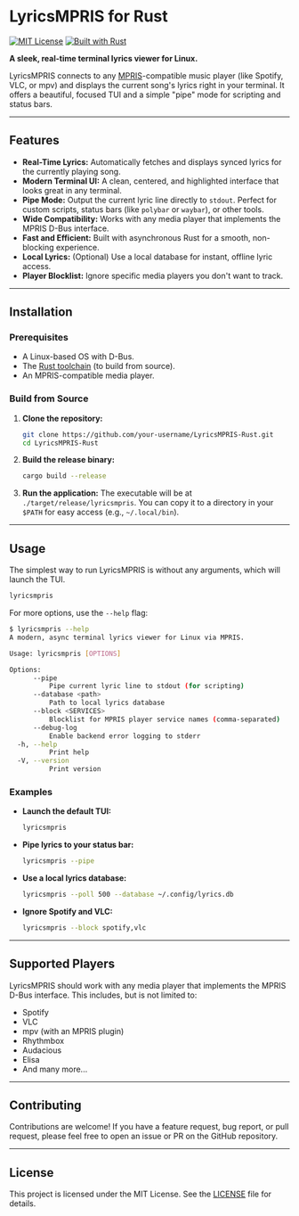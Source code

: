 # LyricsMPRIS for Rust

[![MIT License](https://img.shields.io/badge/license-MIT-blue.svg)](LICENSE)
[![Built with Rust](https://img.shields.io/badge/built%20with-Rust-orange.svg)](https://www.rust-lang.org/)

**A sleek, real-time terminal lyrics viewer for Linux.**

LyricsMPRIS connects to any [MPRIS](https://specifications.freedesktop.org/mpris-spec/latest/)-compatible music player (like Spotify, VLC, or mpv) and displays the current song's lyrics right in your terminal. It offers a beautiful, focused TUI and a simple "pipe" mode for scripting and status bars.

---

## Features

- **Real-Time Lyrics:** Automatically fetches and displays synced lyrics for the currently playing song.
- **Modern Terminal UI:** A clean, centered, and highlighted interface that looks great in any terminal.
- **Pipe Mode:** Output the current lyric line directly to `stdout`. Perfect for custom scripts, status bars (like `polybar` or `waybar`), or other tools.
- **Wide Compatibility:** Works with any media player that implements the MPRIS D-Bus interface.
- **Fast and Efficient:** Built with asynchronous Rust for a smooth, non-blocking experience.
- **Local Lyrics:** (Optional) Use a local database for instant, offline lyric access.
- **Player Blocklist:** Ignore specific media players you don't want to track.

---

## Installation

### Prerequisites

- A Linux-based OS with D-Bus.
- The [Rust toolchain](https://rustup.rs/) (to build from source).
- An MPRIS-compatible media player.

### Build from Source

1.  **Clone the repository:**
    ```sh
    git clone https://github.com/your-username/LyricsMPRIS-Rust.git
    cd LyricsMPRIS-Rust
    ```

2.  **Build the release binary:**
    ```sh
    cargo build --release
    ```

3.  **Run the application:**
    The executable will be at `./target/release/lyricsmpris`. You can copy it to a directory in your `$PATH` for easy access (e.g., `~/.local/bin`).

---

## Usage

The simplest way to run LyricsMPRIS is without any arguments, which will launch the TUI.

```sh
lyricsmpris
```

For more options, use the `--help` flag:

```sh
$ lyricsmpris --help
A modern, async terminal lyrics viewer for Linux via MPRIS.

Usage: lyricsmpris [OPTIONS]

Options:
      --pipe
          Pipe current lyric line to stdout (for scripting)
      --database <path>
          Path to local lyrics database
      --block <SERVICES>
          Blocklist for MPRIS player service names (comma-separated)
      --debug-log
          Enable backend error logging to stderr
  -h, --help
          Print help
  -V, --version
          Print version
```

### Examples

- **Launch the default TUI:**
  ```sh
  lyricsmpris
  ```

- **Pipe lyrics to your status bar:**
  ```sh
  lyricsmpris --pipe
  ```

- **Use a local lyrics database:**
  ```sh
  lyricsmpris --poll 500 --database ~/.config/lyrics.db
  ```

- **Ignore Spotify and VLC:**
  ```sh
  lyricsmpris --block spotify,vlc
  ```

---

## Supported Players

LyricsMPRIS should work with any media player that implements the MPRIS D-Bus interface. This includes, but is not limited to:

- Spotify
- VLC
- mpv (with an MPRIS plugin)
- Rhythmbox
- Audacious
- Elisa
- And many more...

---

## Contributing

Contributions are welcome! If you have a feature request, bug report, or pull request, please feel free to open an issue or PR on the GitHub repository.

---

## License

This project is licensed under the MIT License. See the [LICENSE](LICENSE) file for details.